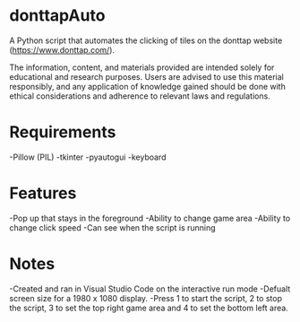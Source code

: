 # donttapAuto
A Python script that automates the clicking of tiles on the donttap website (https://www.donttap.com/).

The information, content, and materials provided are intended solely for educational and research purposes. Users are advised to use this material responsibly, and any application of knowledge gained should be done with ethical considerations and adherence to relevant laws and regulations.




# Requirements
-Pillow (PIL)
-tkinter
-pyautogui
-keyboard


# Features
-Pop up that stays in the foreground
-Ability to change game area
-Ability to change click speed
-Can see when the script is running

# Notes
-Created and ran in Visual Studio Code on the interactive run mode
-Defualt screen size for a 1980 x 1080 display.
-Press 1 to start the script, 2 to stop the script, 3 to set the top right game area and 4 to set the bottom left area.




